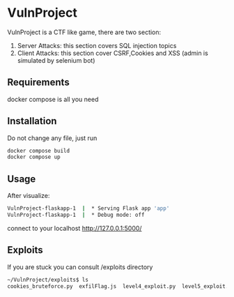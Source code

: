 # VulnProject

VulnProject is a CTF like game, there are two section:
1) Server Attacks: this section covers SQL injection topics
2) Client Attacks: this section cover CSRF,Cookies and XSS (admin is simulated by selenium bot)

## Requirements
docker compose is all you need
## Installation

Do not change any file, just run 

```bash
docker compose build
docker compose up
```

## Usage
After visualize:
```bash
VulnProject-flaskapp-1  |  * Serving Flask app 'app'
VulnProject-flaskapp-1  |  * Debug mode: off
```
connect to your localhost http://127.0.0.1:5000/

## Exploits
If you are stuck you can consult /exploits directory
```bash
~/VulnProject/exploits$ ls
cookies_bruteforce.py  exfilFlag.js  level4_exploit.py  level5_exploit.py  level6_exploit.py  orange-cats.html

```
